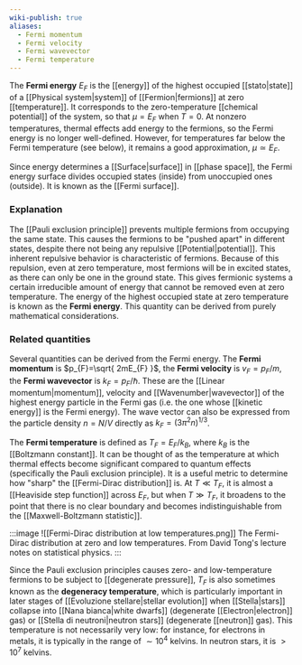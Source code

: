 ```yaml
---
wiki-publish: true
aliases:
  - Fermi momentum
  - Fermi velocity
  - Fermi wavevector
  - Fermi temperature
---
```

The **Fermi energy** $E_{F}$ is the [[energy]] of the highest occupied [[stato|state]] of a [[Physical system|system]] of [[Fermion|fermions]] at zero [[temperature]]. It corresponds to the zero-temperature [[chemical potential]] of the system, so that $\mu=E_{F}$ when $T=0$. At nonzero temperatures, thermal effects add energy to the fermions, so the Fermi energy is no longer well-defined. However, for temperatures far below the Fermi temperature (see below), it remains a good approximation, $\mu\simeq E_{F}$.

Since energy determines a [[Surface|surface]] in [[phase space]], the Fermi energy surface divides occupied states (inside) from unoccupied ones (outside). It is known as the [[Fermi surface]].
### Explanation
The [[Pauli exclusion principle]] prevents multiple fermions from occupying the same state. This causes the fermions to be "pushed apart" in different states, despite there not being any repulsive [[Potential|potential]]. This inherent repulsive behavior is characteristic of fermions. Because of this repulsion, even at zero temperature, most fermions will be in excited states, as there can only be one in the ground state. This gives fermionic systems a certain irreducible amount of energy that cannot be removed even at zero temperature. The energy of the highest occupied state at zero temperature is known as the **Fermi energy**. This quantity can be derived from purely mathematical considerations.
### Related quantities
Several quantities can be derived from the Fermi energy. The **Fermi momentum** is $p_{F}=\sqrt{ 2mE_{F} }$, the **Fermi velocity** is $v_{F}=p_{F}/m$, the **Fermi wavevector** is $k_{F}=p_{F}/\hbar$. These are the [[Linear momentum|momentum]], velocity and [[Wavenumber|wavevector]] of the highest energy particle in the Fermi gas (i.e. the one whose [[kinetic energy]] is the Fermi energy). The wave vector can also be expressed from the particle density $n=N/V$ directly as $k_{F}=(3\pi ^{2}n)^{1/3}$.

The **Fermi temperature** is defined as $T_{F}=E_{F}/k_{B}$, where $k_{B}$ is the [[Boltzmann constant]]. It can be thought of as the temperature at which thermal effects become significant compared to quantum effects (specifically the Pauli exclusion principle). It is a useful metric to determine how "sharp" the [[Fermi-Dirac distribution]] is. At $T\ll T_{F}$, it is almost a [[Heaviside step function]] across $E_{F}$, but when $T\gg T_{F}$, it broadens to the point that there is no clear boundary and becomes indistinguishable from the [[Maxwell-Boltzmann statistic]].

:::image
![[Fermi-Dirac distribution at low temperatures.png]]
The Fermi-Dirac distribution at zero and low temperatures. From David Tong's lecture notes on statistical physics.
:::

Since the Pauli exclusion principles causes zero- and low-temperature fermions to be subject to [[degenerate pressure]], $T_{F}$ is also sometimes known as the **degeneracy temperature**, which is particularly important in later stages of [[Evoluzione stellare|stellar evolution]] when [[Stella|stars]] collapse into [[Nana bianca|white dwarfs]] (degenerate [[Electron|electron]] gas) or [[Stella di neutroni|neutron stars]] (degenerate [[neutron]] gas). This temperature is not necessarily very low: for instance, for electrons in metals, it is typically in the range of $\sim 10^{4}$ kelvins. In neutron stars, it is $>10^{7}$ kelvins.